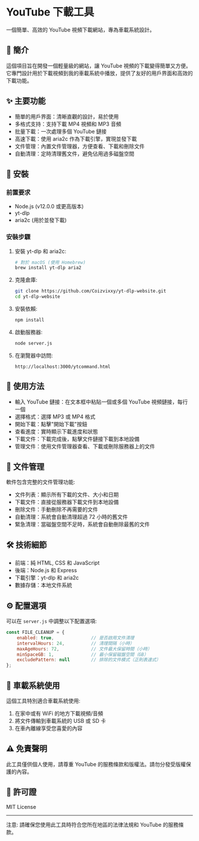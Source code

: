 # YouTube 下載工具

一個簡單、高效的 YouTube 視頻下載網站，專為車載系統設計。

## 📖 簡介
這個項目旨在開發一個輕量級的網站，讓 YouTube 視頻的下載變得簡單又方便。它專門設計用於下載視頻到我的車載系統中播放，提供了友好的用戶界面和高效的下載功能。

## ✨ 主要功能
- 簡單的用戶界面：清晰直觀的設計，易於使用
- 多格式支持：支持下載 MP4 視頻和 MP3 音頻
- 批量下載：一次處理多個 YouTube 鏈接
- 高速下載：使用 aria2c 作為下載引擎，實現並發下載
- 文件管理：內置文件管理器，方便查看、下載和刪除文件
- 自動清理：定時清理舊文件，避免佔用過多磁盤空間

## 🔧 安裝

### 前置要求
- Node.js (v12.0.0 或更高版本)
- yt-dlp
- aria2c (用於並發下載)

### 安裝步驟
1. 安裝 yt-dlp 和 aria2c:
   ```bash
   # 對於 macOS (使用 Homebrew)
   brew install yt-dlp aria2
   ```
2. 克隆倉庫:
   ```bash
   git clone https://github.com/Coizvixxy/yt-dlp-website.git
   cd yt-dlp-website
   ```
3. 安裝依賴:
   ```bash
   npm install
   ```
4. 啟動服務器:
   ```bash
   node server.js
   ```
5. 在瀏覽器中訪問:
   ```
   http://localhost:3000/ytcommand.html
   ```

## 📱 使用方法
- 輸入 YouTube 鏈接：在文本框中粘貼一個或多個 YouTube 視頻鏈接，每行一個
- 選擇格式：選擇 MP3 或 MP4 格式
- 開始下載：點擊"開始下載"按鈕
- 查看進度：實時顯示下載進度和狀態
- 下載文件：下載完成後，點擊文件鏈接下載到本地設備
- 管理文件：使用文件管理器查看、下載或刪除服務器上的文件

## 📁 文件管理
軟件包含完整的文件管理功能:
- 文件列表：顯示所有下載的文件、大小和日期
- 下載文件：直接從服務器下載文件到本地設備
- 刪除文件：手動刪除不再需要的文件
- 自動清理：系統會自動清理超過 72 小時的舊文件
- 緊急清理：當磁盤空間不足時，系統會自動刪除最舊的文件

## 🛠️ 技術細節
- 前端：純 HTML, CSS 和 JavaScript
- 後端：Node.js 和 Express
- 下載引擎：yt-dlp 和 aria2c
- 數據存儲：本地文件系統

## ⚙️ 配置選項
可以在 `server.js` 中調整以下配置選項:
```javascript
const FILE_CLEANUP = {
    enabled: true,              // 是否啟用文件清理
    intervalHours: 24,          // 清理間隔（小時）
    maxAgeHours: 72,            // 文件最大保留時間（小時）
    minSpaceGB: 1,              // 最小保留磁盤空間（GB）
    excludePattern: null        // 排除的文件模式（正則表達式）
};
```

## 🚗 車載系統使用
這個工具特別適合車載系統使用:
1. 在家中或有 WiFi 的地方下載視頻/音頻
2. 將文件傳輸到車載系統的 USB 或 SD 卡
3. 在車內離線享受您喜愛的內容

## ⚠️ 免責聲明
此工具僅供個人使用，請尊重 YouTube 的服務條款和版權法。請勿分發受版權保護的內容。

## 📝 許可證
MIT License

--- 

注意: 請確保您使用此工具時符合您所在地區的法律法規和 YouTube 的服務條款。
